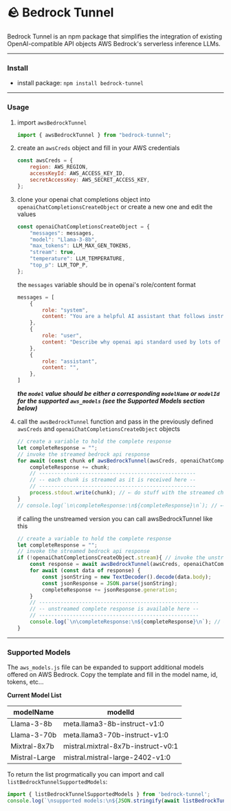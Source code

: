 # 🪨 Bedrock Tunnel
Bedrock Tunnel is an npm package that simplifies the integration of existing OpenAI-compatible API objects AWS Bedrock's serverless inference LLMs.

---

### Install

- install package: `npm install bedrock-tunnel`

---

### Usage

1. import `awsBedrockTunnel`  
    ```javascript
    import { awsBedrockTunnel } from "bedrock-tunnel";
    ```

2. create an `awsCreds` object and fill in your AWS credentials  
    ```javascript
    const awsCreds = {
        region: AWS_REGION,
        accessKeyId: AWS_ACCESS_KEY_ID,
        secretAccessKey: AWS_SECRET_ACCESS_KEY,
    };
    ```

3. clone your openai chat completions object into `openaiChatCompletionsCreateObject` or create a new one and edit the values  
    ```javascript
    const openaiChatCompletionsCreateObject = {
        "messages": messages,
        "model": "Llama-3-8b",
        "max_tokens": LLM_MAX_GEN_TOKENS,
        "stream": true,
        "temperature": LLM_TEMPERATURE,
        "top_p": LLM_TOP_P,
    };
    ```

    the `messages` variable should be in openai's role/content format  
    ```javascript
    messages = [
        {
            role: "system",
            content: "You are a helpful AI assistant that follows instructions extremely well. Answer the user questions accurately. Think step by step before answering the question. You will get a $100 tip if you provide the correct answer.",
        },
        {
            role: "user",
            content: "Describe why openai api standard used by lots of serverless LLM api providers is better than aws bedrock invoke api offered by aws bedrock. Limit your response to five sentences.",
        },
        {
            role: "assistant",
            content: "",
        },
    ]
    ```

    ***the `model` value should be either a corresponding `modelName` or `modelId` for the supported `aws_models` (see the Supported Models section below)***

4. call the `awsBedrockTunnel` function and pass in the previously defined `awsCreds` and `openaiChatCompletionsCreateObject` objects  
    ```javascript
    // create a variable to hold the complete response
    let completeResponse = "";
    // invoke the streamed bedrock api response
    for await (const chunk of awsBedrockTunnel(awsCreds, openaiChatCompletionsCreateObject)) {
        completeResponse += chunk;
        // ---------------------------------------------------
        // -- each chunk is streamed as it is received here --
        // ---------------------------------------------------
        process.stdout.write(chunk); // ⇠ do stuff with the streamed chunk
    }
    // console.log(`\n\completeResponse:\n${completeResponse}\n`); // ⇠ optional do stuff with the complete response returned from the API reguardless of stream or not
    ```

    if calling the unstreamed version you can call awsBedrockTunnel like this  
    ```javascript
    // create a variable to hold the complete response
    let completeResponse = "";
    // invoke the streamed bedrock api response
    if (!openaiChatCompletionsCreateObject.stream){ // invoke the unstreamed bedrock api response
        const response = await awsBedrockTunnel(awsCreds, openaiChatCompletionsCreateObject);
        for await (const data of response) {
            const jsonString = new TextDecoder().decode(data.body);
            const jsonResponse = JSON.parse(jsonString);
            completeResponse += jsonResponse.generation;
        }
        // ----------------------------------------------------
        // -- unstreamed complete response is available here --
        // ----------------------------------------------------
        console.log(`\n\completeResponse:\n${completeResponse}\n`); // ⇠ do stuff with the complete response
    }

---

### Supported Models

The `aws_models.js` file can be expanded to support additional models offered on AWS Bedrock. Copy the template and fill in the model name, id, tokens, etc...

**Current Model List**

| modelName      | modelId                            |
|----------------|------------------------------------|
| Llama-3-8b     | meta.llama3-8b-instruct-v1:0       |
| Llama-3-70b    | meta.llama3-70b-instruct-v1:0      |
| Mixtral-8x7b   | mistral.mixtral-8x7b-instruct-v0:1 |
| Mistral-Large  | mistral.mistral-large-2402-v1:0    |

To return the list progrmatically you can import and call `listBedrockTunnelSupportedModels`:  
```javascript
import { listBedrockTunnelSupportedModels } from 'bedrock-tunnel';
console.log(`\nsupported models:\n${JSON.stringify(await listBedrockTunnelSupportedModels())}\n`);
```
